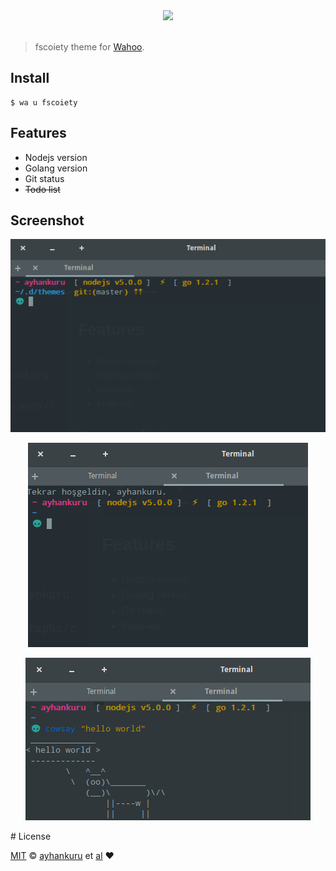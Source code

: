 <div align="center">
  <a href="http://github.com/fish-shell/wahoo">
  <img width=90px  src="https://cloud.githubusercontent.com/assets/8317250/8775571/6930d858-2f24-11e5-9629-c3cc833d71e8.png">
  </a>
</div>
<br>

> fscoiety theme for [Wahoo][wahoo].



## Install


```fish
$ wa u fscoiety
```


## Features

+ Nodejs version
+ Golang version
+ Git status
+ ~~Todo list~~


## Screenshot

<p align="center">
<img src="./screenshots/1.png">
</p>

<p align="center">
<img src="./screenshots/2.png">
</p>

<p align="center">
<img src="./screenshots/3.png">
</p>
# License

[MIT][mit] © [ayhankuru][author] et [al][contributors] :heart:


[mit]:            http://opensource.org/licenses/MIT
[author]:         http://github.com/ayhankuru
[contributors]:   https://github.com/ayhankuru/fscoiety/graphs/contributors
[wahoo]:          https://www.github.com/fish-shell/wahoo
[wahoo-badge]:  https://img.shields.io/badge/Wahoo-Framework-FF2848.svg?style=flat-square
[license-badge]:  https://img.shields.io/badge/license-MIT-444444.svg?style=flat-square
